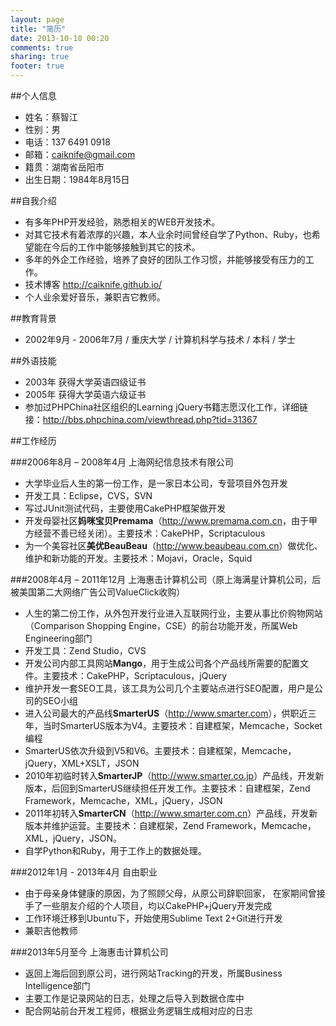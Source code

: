 ```yaml
---
layout: page
title: "简历"
date: 2013-10-10 00:20
comments: true
sharing: true
footer: true
---
```

##个人信息
* 姓名：蔡智江  
* 性别：男  
* 电话：137 6491 0918    
* 邮箱：<caiknife@gmail.com>  
* 籍贯：湖南省岳阳市  
* 出生日期：1984年8月15日  


##自我介绍
* 有多年PHP开发经验，熟悉相关的WEB开发技术。
* 对其它技术有着浓厚的兴趣，本人业余时间曾经自学了Python、Ruby，也希望能在今后的工作中能够接触到其它的技术。
* 多年的外企工作经验，培养了良好的团队工作习惯，并能够接受有压力的工作。
* 技术博客 <http://caiknife.github.io/>
* 个人业余爱好音乐，兼职吉它教师。


##教育背景
* 2002年9月 - 2006年7月 / 重庆大学 / 计算机科学与技术 / 本科 / 学士


##外语技能
* 2003年 获得大学英语四级证书
* 2005年 获得大学英语六级证书
* 参加过PHPChina社区组织的Learning jQuery书籍志愿汉化工作，详细链接：<http://bbs.phpchina.com/viewthread.php?tid=31367>


##工作经历

###2006年8月 – 2008年4月    上海网纪信息技术有限公司
* 大学毕业后人生的第一份工作，是一家日本公司，专营项目外包开发
* 开发工具：Eclipse，CVS，SVN
* 写过JUnit测试代码，主要使用CakePHP框架做开发
* 开发母婴社区**妈咪宝贝Premama**（<http://www.premama.com.cn>，由于甲方经营不善已经关闭）。主要技术：CakePHP，Scriptaculous
* 为一个美容社区**美优BeauBeau**（<http://www.beaubeau.com.cn>）做优化、维护和新功能的开发。主要技术：Mojavi，Oracle，Squid

###2008年4月 – 2011年12月   上海惠击计算机公司（原上海满星计算机公司，后被美国第二大网络广告公司ValueClick收购）
* 人生的第二份工作，从外包开发行业进入互联网行业，主要从事比价购物网站（Comparison Shopping Engine，CSE）的前台功能开发，所属Web Engineering部门
* 开发工具：Zend Studio，CVS
* 开发公司内部工具网站**Mango**，用于生成公司各个产品线所需要的配置文件。主要技术：CakePHP，Scriptaculous，jQuery
* 维护开发一套SEO工具，该工具为公司几个主要站点进行SEO配置，用户是公司的SEO小组
* 进入公司最大的产品线**SmarterUS**（<http://www.smarter.com>），供职近三年，当时SmarterUS版本为V4。主要技术：自建框架，Memcache，Socket编程
* SmarterUS依次升级到V5和V6。主要技术：自建框架，Memcache，jQuery，XML+XSLT，JSON
* 2010年初临时转入**SmarterJP**（<http://www.smarter.co.jp>）产品线，开发新版本，后回到SmarterUS继续担任开发工作。主要技术：自建框架，Zend Framework，Memcache，XML，jQuery，JSON
* 2011年初转入**SmarterCN**（<http://www.smarter.com.cn>）产品线，开发新版本并维护运营。主要技术：自建框架，Zend Framework，Memcache，XML，jQuery，JSON。
* 自学Python和Ruby，用于工作上的数据处理。
 
###2012年1月 - 2013年4月 自由职业
* 由于母亲身体健康的原因，为了照顾父母，从原公司辞职回家，
在家期间曾接手了一些朋友介绍的个人项目，均以CakePHP+jQuery开发完成
* 工作环境迁移到Ubuntu下，开始使用Sublime Text 2+Git进行开发
* 兼职吉他教师

###2013年5月至今 上海惠击计算机公司
* 返回上海后回到原公司，进行网站Tracking的开发，所属Business Intelligence部门
* 主要工作是记录网站的日志，处理之后导入到数据仓库中
* 配合网站前台开发工程师，根据业务逻辑生成相对应的日志
